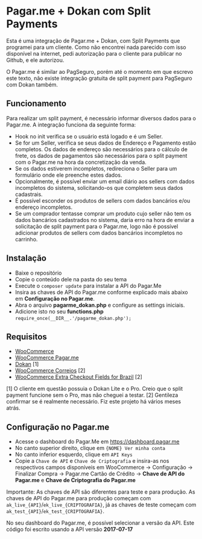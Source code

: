 
# Pagar.me + Dokan com Split Payments
Esta é uma integração de Pagar.me + Dokan, com Split Payments que programei para um cliente. Como não encontrei nada parecido com isso disponível na internet, pedi autorização para o cliente para publicar no Github, e ele autorizou.

O Pagar.me é similar ao PagSeguro, porém até o momento em que escrevo este texto, não existe integração gratuita de split payment para PagSeguro com Dokan também.

## Funcionamento
Para realizar um split payment, é necessário informar diversos dados para o Pagar.me. A integração funciona da seguinte forma:

 - Hook no init verifica se o usuário está logado e é um Seller.
 - Se for um Seller, verifica se seus dados de Endereço e Pagamento estão completos. Os dados de endereço são necessários para o cálculo de frete, os dados de pagamentos são necessários para o split payment com o  Pagar.me na hora da concretização da venda.
 - Se os dados estiverem incompletos, redireciona o Seller para um formulário onde ele preenche estes dados.
 - Opcionalmente, é possível enviar um email diário aos sellers com dados incompletos do sistema, solicitando-os que completem seus dados cadastrais.
 - É possível esconder os produtos de sellers com dados bancários e/ou endereço incompletos.
 - Se um comprador tentasse comprar um produto cujo seller não tem os dados bancários cadastrados no sistema, daria erro na hora de enviar a solicitação de split payment para o Pagar.me, logo não é possível adicionar produtos de sellers com dados bancários incompletos no carrinho.

## Instalação
- Baixe o repositório
- Copie o conteúdo dele na pasta do seu tema
- Execute o `composer update` para instalar a API do Pagar.Me
- Insira as chaves de API do Pagar.me conforme explicado mais abaixo em **Configuração no Pagar.me**.
- Abra o arquivo **pagarme_dokan.php** e configure as settings iniciais.
- Adicione isto no seu **functions.php** `require_once(__DIR__.'/pagarme_dokan.php');`

## Requisitos
- [WooCommerce](https://br.wordpress.org/plugins/woocommerce/)
- [WooCommerce Pagar.me](https://br.wordpress.org/plugins/woocommerce-pagarme/)
- [Dokan](https://br.wordpress.org/plugins/dokan-lite/) [1]
- [WooCommerce Correios](https://br.wordpress.org/plugins/woocommerce-correios/) [2]
- [WooCommerce Extra Checkout Fields for Brazil](https://br.wordpress.org/plugins/woocommerce-extra-checkout-fields-for-brazil/) [2]

[1] O cliente em questão possuia o Dokan Lite e o Pro. Creio que o split payment funcione sem o Pro, mas não cheguei a testar.
[2] Gentileza confirmar se é realmente necessário. Fiz este projeto há vários meses atrás.

## Configuração no Pagar.me
- Acesse o dashboard do Pagar.Me em https://dashboard.pagar.me
- No canto superior direito, clique em `{NOME} Ver minha conta`
- No canto inferior esquerdo, clique em `API Keys`
- Copie a `Chave de API` e `Chave de Criptografia` e insira-as nos respectivos campos disponíveis em WooCommerce -> Configuração -> Finalizar Compra -> Pagar.me Cartão de Crédito -> **Chave de API do Pagar.me** e **Chave de Criptografia do Pagar.me**

Importante: As chaves de API são diferentes para teste e para produção. As chaves de API do Pagar.me para produção começam com `ak_live_{API}`/`ek_live_{CRIPTOGRAFIA}`, já as chaves de teste começam com `ak_test_{API}`/`ek_test_{CRIPTOGRAFIA}`.

No seu dashboard do Pagar.me, é possível selecionar a versão da API. Este código foi escrito usando a API versão **2017-07-17**
